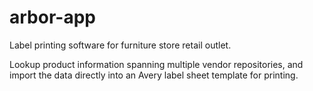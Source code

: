# arbor-app

Label printing software for furniture store retail outlet.

Lookup product information spanning multiple vendor repositories, and import the data directly into an Avery label sheet template for printing.

